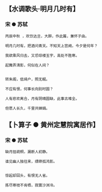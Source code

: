 ## 【水调歌头·明月几时有】

### 宋 ● 苏轼
```
丙辰中秋 ，欢饮达旦，大醉，作此篇，兼怀子由。

明月几时有，把酒问青天。不知天上宫阙，今夕是何年？

我欲乘风归去，又恐琼楼玉宇，高处不胜寒。

起舞弄清影，何似在人间？


转朱阁，低绮户，照无眠。

不应有恨，何事长向别时圆？

人有悲欢离合，月有阴晴圆缺，此事古难全。

但愿人长久，千里共婵娟。
```
## 【卜算子 ● 黄州定慧院寓居作】

### 宋 ● 苏轼
``` 
缺月挂疏桐，漏断人初静。

谁见幽人独往来，缥缈孤鸿影。


惊起却回头，有恨无人省。

拣尽寒枝不肯栖，寂寞沙洲冷。
```
